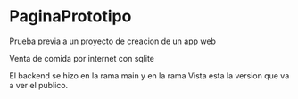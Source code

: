 # PaginaPrototipo
Prueba previa a un proyecto de creacion de un app web


Venta de comida por internet con sqlite

El backend se hizo en la rama main y en la rama Vista esta la version que va a ver el publico.
